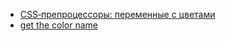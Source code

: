 - [CSS‑препроцессоры: переменные с цветами](https://nicothin.pro/page/preprocessor-color-functions)
- [get the color name](http://chir.ag/projects/name-that-color/#6195ED)